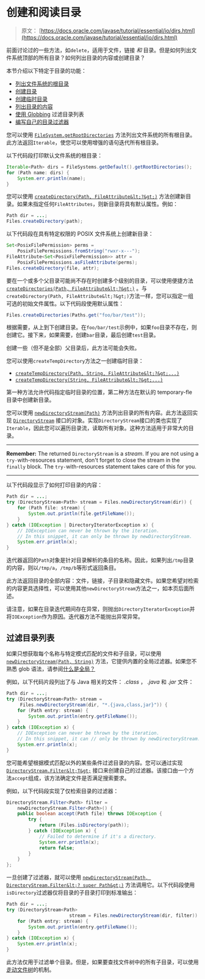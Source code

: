 # 创建和阅读目录

> 原文： [https://docs.oracle.com/javase/tutorial/essential/io/dirs.html](https://docs.oracle.com/javase/tutorial/essential/io/dirs.html)

前面讨论过的一些方法，如`delete`，适用于文件，链接 _和_ 目录。但是如何列出文件系统顶部的所有目录？如何列出目录的内容或创建目录？

本节介绍以下特定于目录的功能：

*   [列出文件系统的根目录](#listall)
*   [创建目录](#create)
*   [创建临时目录](#createTemp)
*   [列出目录的内容](#listdir)
*   [使用 Globbing](#glob) 过滤目录列表
*   [编写自己的目录过滤器](#filter)

您可以使用 [`FileSystem.getRootDirectories`](https://docs.oracle.com/javase/8/docs/api/java/nio/file/FileSystem.html#getRootDirectories--) 方法列出文件系统的所有根目录。此方法返回`Iterable`，使您可以使用增强的语句迭代所有根目录。

以下代码段打印默认文件系统的根目录：

```java
Iterable<Path> dirs = FileSystems.getDefault().getRootDirectories();
for (Path name: dirs) {
    System.err.println(name);
}
```

您可以使用 [`createDirectory(Path, FileAttribute&lt;?&gt;)`](https://docs.oracle.com/javase/8/docs/api/java/nio/file/Files.html#createDirectory-java.nio.file.Path-java.nio.file.attribute.FileAttribute...-) 方法创建新目录。如果未指定任何`FileAttributes`，则新目录将具有默认属性。例如：

```java
Path dir = ...;
Files.createDirectory(path);
```

以下代码段在具有特定权限的 POSIX 文件系统上创建新目录：

```java
Set<PosixFilePermission> perms =
    PosixFilePermissions.fromString("rwxr-x---");
FileAttribute<Set<PosixFilePermission>> attr =
    PosixFilePermissions.asFileAttribute(perms);
Files.createDirectory(file, attr);
```

要在一个或多个父目录可能尚不存在时创建多个级别的目录，可以使用便捷方法 [`createDirectories(Path, FileAttribute&lt;?&gt;)`](https://docs.oracle.com/javase/8/docs/api/java/nio/file/Files.html#createDirectories-java.nio.file.Path-java.nio.file.attribute.FileAttribute...-) 。与`createDirectory(Path, FileAttribute&lt;?&gt;)`方法一样，您可以指定一组可选的初始文件属性。以下代码段使用默认属性：

```java
Files.createDirectories(Paths.get("foo/bar/test"));
```

根据需要，从上到下创建目录。在`foo/bar/test`示例中，如果`foo`目录不存在，则创建它。接下来，如果需要，创建`bar`目录，最后创建`test`目录。

创建一些（但不是全部）父目录后，此方法可能会失败。

您可以使用`createTempDirectory`方法之一创建临时目录：

*   [`createTempDirectory(Path, String, FileAttribute&lt;?&gt;...)`](https://docs.oracle.com/javase/8/docs/api/java/nio/file/Files.html#createTempDirectory-java.nio.file.Path-java.lang.String-java.nio.file.attribute.FileAttribute...-)
*   [`createTempDirectory(String, FileAttribute&lt;?&gt;...)`](https://docs.oracle.com/javase/8/docs/api/java/nio/file/Files.html#createTempDirectory-java.lang.String-java.nio.file.attribute.FileAttribute...-)

第一种方法允许代码指定临时目录的位置，第二种方法在默认的 temporary-fle 目录中创建新目录。

您可以使用 [`newDirectoryStream(Path)`](https://docs.oracle.com/javase/8/docs/api/java/nio/file/Files.html#newDirectoryStream-java.nio.file.Path-) 方法列出目录的所有内容。此方法返回实现 [`DirectoryStream`](https://docs.oracle.com/javase/8/docs/api/java/nio/file/DirectoryStream.html) 接口的对象。实现`DirectoryStream`接口的类也实现了`Iterable`，因此您可以遍历目录流，读取所有对象。这种方法适用于非常大的目录。

* * *

**Remember:** The returned `DirectoryStream` is a _stream_. If you are not using a `try-`with-resources statement, don't forget to close the stream in the `finally` block. The `try-`with-resources statement takes care of this for you.

* * *

以下代码段显示了如何打印目录的内容：

```java
Path dir = ...;
try (DirectoryStream<Path> stream = Files.newDirectoryStream(dir)) {
    for (Path file: stream) {
        System.out.println(file.getFileName());
    }
} catch (IOException | DirectoryIteratorException x) {
    // IOException can never be thrown by the iteration.
    // In this snippet, it can only be thrown by newDirectoryStream.
    System.err.println(x);
}
```

迭代器返回的`Path`对象是针对目录解析的条目的名称。因此，如果列出`/tmp`目录的内容，则以`/tmp/a`，`/tmp/b`等形式返回条目。

此方法返回目录的全部内容：文件，链接，子目录和隐藏文件。如果您希望对检索的内容更具选择性，可以使用其他`newDirectoryStream`方法之一，如本页后面所述。

请注意，如果在目录迭代期间存在异常，则抛出`DirectoryIteratorException`并将`IOException`作为原因。迭代器方法不能抛出异常异常。

##  过滤目录列表

如果只想获取每个名称与特定模式匹配的文件和子目录，可以使用 [`newDirectoryStream(Path, String)`](https://docs.oracle.com/javase/8/docs/api/java/nio/file/Files.html#newDirectoryStream-java.nio.file.Path-java.lang.String-) 方法，它提供内置的全局过滤器。如果您不熟悉 glob 语法，请参阅[什么是全局？](fileOps.html#glob)

例如，以下代码片段列出了与 Java 相关的文件： _.class_ ， _.java_ 和 _.jar_ 文件：

```java
Path dir = ...;
try (DirectoryStream<Path> stream =
     Files.newDirectoryStream(dir, "*.{java,class,jar}")) {
    for (Path entry: stream) {
        System.out.println(entry.getFileName());
    }
} catch (IOException x) {
    // IOException can never be thrown by the iteration.
    // In this snippet, it can // only be thrown by newDirectoryStream.
    System.err.println(x);
}
```

您可能希望根据模式匹配以外的某些条件过滤目录的内容。您可以通过实现 [`DirectoryStream.Filter&lt;T&gt;`](https://docs.oracle.com/javase/8/docs/api/java/nio/file/DirectoryStream.Filter.html) 接口来创建自己的过滤器。该接口由一个方法`accept`组成，该方法确定文件是否满足搜索要求。

例如，以下代码段实现了仅检索目录的过滤器：

```java
DirectoryStream.Filter<Path> filter =
    newDirectoryStream.Filter<Path>() {
    public boolean accept(Path file) throws IOException {
        try {
            return (Files.isDirectory(path));
        } catch (IOException x) {
            // Failed to determine if it's a directory.
            System.err.println(x);
            return false;
        }
    }
};
```

一旦创建了过滤器，就可以使用 [`newDirectoryStream(Path, DirectoryStream.Filter&lt;? super Path&gt;)`](https://docs.oracle.com/javase/8/docs/api/java/nio/file/Files.html#newDirectoryStream-java.nio.file.Path-java.nio.file.DirectoryStream.Filter-) 方法调用它。以下代码段使用`isDirectory`过滤器仅将目录的子目录打印到标准输出：

```java
Path dir = ...;
try (DirectoryStream<Path>
                       stream = Files.newDirectoryStream(dir, filter)) {
    for (Path entry: stream) {
        System.out.println(entry.getFileName());
    }
} catch (IOException x) {
    System.err.println(x);
}
```

此方法仅用于过滤单个目录。但是，如果要查找文件树中的所有子目录，可以使用[走动文件树](walk.html)的机制。